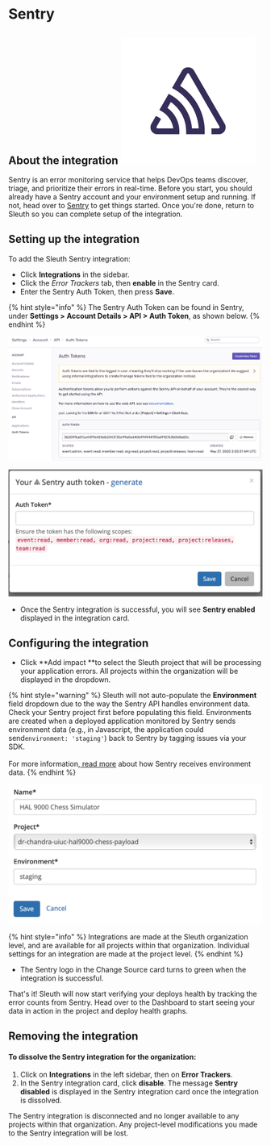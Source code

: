 # Sentry

## About the integration <img src="../../../.gitbook/assets/sentry-glyph-dark.png" alt="" data-size="line">

Sentry is an error monitoring service that helps DevOps teams discover, triage, and prioritize their errors in real-time. Before you start, you should already have a Sentry account and your environment setup and running. If not, head over to [Sentry](https://sentry.io/signup/) to get things started. Once you're done, return to Sleuth so you can complete setup of the integration.

## Setting up the integration

To add the Sleuth Sentry integration:

* Click **Integrations** in the sidebar.
* Click the _Error Trackers_ tab, then **enable** in the Sentry card.
* Enter the Sentry Auth Token, then press **Save**.

{% hint style="info" %}
The Sentry Auth Token can be found in Sentry, under **Settings > Account Details > API > Auth Token**, as shown below.
{% endhint %}

![Sentry Auth Token in the Sentry dashboard.](../../../.gitbook/assets/sentry-auth-token-screen.png)

![Sentry auth token entry field in Sleuth](../../../.gitbook/assets/sentry-auth-token-enter-dialog.png)

* Once the Sentry integration is successful, you will see **Sentry enabled** displayed in the integration card.

## Configuring the integration

* Click \*\*Add impact \*\*to select the Sleuth project that will be processing your application errors. All projects within the organization will be displayed in the dropdown.

{% hint style="warning" %}
Sleuth will not auto-populate the **Environment** field dropdown due to the way the Sentry API handles environment data. Check your Sentry project first before populating this field. Environments are created when a deployed application monitored by Sentry sends environment data (e.g., in Javascript, the application could send`environment: 'staging'`) back to Sentry by tagging issues via your SDK.\
\
For more information,[ read more](https://docs.sentry.io/enriching-error-data/environments/?platform=browser#how-to-send-environment-data) about how Sentry receives environment data.
{% endhint %}

![Impact entry dialog for Sentry](../../../.gitbook/assets/sentry-impact-source-entry.png)

{% hint style="info" %}
Integrations are made at the Sleuth organization level, and are available for all projects within that organization. Individual settings for an integration are made at the project level.
{% endhint %}

* The Sentry logo in the Change Source card turns to green when the integration is successful.

That's it! Sleuth will now start verifying your deploys health by tracking the error counts from Sentry. Head over to the Dashboard to start seeing your data in action in the project and deploy health graphs.

## Removing the integration

#### To dissolve the **Sentry** integration for the organization:

1. Click on **Integrations** in the left sidebar, then on **Error Trackers**.
2. In the Sentry integration card, click **disable**. The message **Sentry disabled** is displayed in the Sentry integration card once the integration is dissolved.

The Sentry integration is disconnected and no longer available to any projects within that organization. Any project-level modifications you made to the Sentry integration will be lost.
